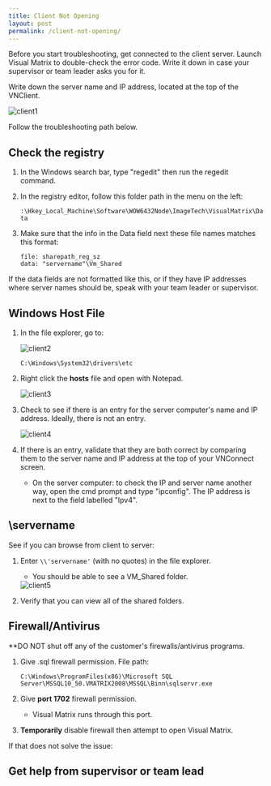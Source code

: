 ```yaml
---
title: Client Not Opening
layout: post
permalink: /client-not-opening/
---
```


Before you start troubleshooting, get connected to the client server. Launch Visual Matrix to double-check the error code. Write it down in case your supervisor or team leader asks you for it. 

Write down the server name and IP address, located at the top of the VNClient.

<img src="/portfolio/images/client1.png" alt="client1">

Follow the troubleshooting path below.

## Check the registry

1. In the Windows search bar, type "regedit" then run the regedit command.

2. In the registry editor, follow this folder path in the menu on the left: 

    `:\Hkey_Local_Machine\Software\WOW6432Node\ImageTech\VisualMatrix\Data`

3. Make sure that the info in the Data field next these file names matches this format:

    `file: sharepath_reg_sz` <br>
    `data: "servername"\Vm_Shared`

If the data fields are not formatted like this, or if they have IP addresses where server names should be, speak with your team leader or supervisor.

## Windows Host File

1. In the file explorer, go to:

    <img src="/portfolio/images/client2.png" alt="client2">

    `C:\Windows\System32\drivers\etc`
    
2. Right click the **hosts** file and open with Notepad.

    <img src="/portfolio/images/client3.png" alt="client3">

3. Check to see if there is an entry for the server computer's name and IP address. Ideally, there is not an entry.

    <img src="/portfolio/images/client4.png" alt="client4">

4. If there is an entry, validate that they are both correct by comparing them to the server name and IP address at the top of your VNConnect screen.

    - On the server computer: to check the IP and server name another way, open the cmd prompt and type "ipconfig". The IP address is next to the field labelled "Ipv4".
    
## \\servername

See if you can browse from client to server:

1. Enter `\\'servername'` (with no quotes) in the file explorer.

    - You should be able to see a VM_Shared folder.

    <img src="/portfolio/images/client5.png" alt="client5">

2. Verify that you can view all of the shared folders. 

## Firewall/Antivirus

**DO NOT shut off any of the customer's firewalls/antivirus programs.

1. Give .sql firewall permission. File path:

    `C:\Windows\ProgramFiles(x86)\Microsoft SQL Server\MSSQL10_50.VMATRIX2008\MSSQL\Binn\sqlservr.exe`
    
2. Give **port 1702** firewall permission. 
    - Visual Matrix runs through this port.
    
3. **Temporarily** disable firewall then attempt to open Visual Matrix.

If that does not solve the issue: 

## Get help from supervisor or team lead




